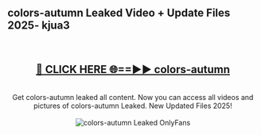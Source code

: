<h2>colors-autumn Leaked Video + Update Files 2025- kjua3</h2>
<br>
<div align="center">
<h2><a href="https://libra.edu.pl?colors-autumn" rel="nofollow">🔴 CLICK HERE 🌐==►► colors-autumn</a></h2>
<br>
Get colors-autumn leaked all content. Now you can access all videos and pictures of colors-autumn Leaked. New Updated Files 2025!
<br>
<br>
<a href="https://libra.edu.pl?colors-autumn" rel="nofollow" data-target="animated-image.originalLink"><img src="https://i.ibb.co.com/WyWwxjT/player-gif2.gif" alt="colors-autumn Leaked OnlyFans" style="max-width: 100%; display: inline-block;" data-target="animated-image.originalImage"></a>
</div>
<br>